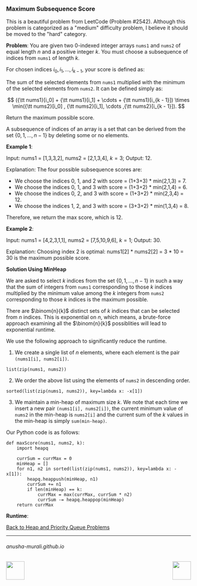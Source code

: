 ### Maximum Subsequence Score

This is a beautiful problem from LeetCode (Problem #2542). Although this problem is categorized as a "medium" difficulty
problem, I believe it should be moved to the "hard" category.

**Problem**: You are given two $0$-indexed integer arrays `nums1` and `nums2` of equal length $n$ and 
a positive integer $k$. You must choose a subsequence of indices from `nums1` of length $k$.

For chosen indices $i_0, i_1, \ldots, i_{k - 1}$, your score is defined as:

The sum of the selected elements from `nums1` multiplied with the minimum of the selected elements 
from `nums2`.
It can be defined simply as: 

$$
({\tt nums1}[i_0] + {\tt nums1}[i_1] + \cdots + {\tt nums1}[i_{k - 1}]) \times  \min({\tt nums2}[i_0] , {\tt nums2}[i_1], \cdots ,{\tt nums2}[i_{k - 1}]).
$$

Return the maximum possible score.

A subsequence of indices of an array is a set that can be derived from the set $\{0, 1, \ldots, n-1\}$ by deleting some or no elements.

 

**Example 1**:

Input: nums1 = [1,3,3,2], nums2 = [2,1,3,4], $k = 3$; Output: 12.

Explanation: The four possible subsequence scores are:
- We choose the indices 0, 1, and 2 with score = (1+3+3) * min(2,1,3) = 7.
- We choose the indices 0, 1, and 3 with score = (1+3+2) * min(2,1,4) = 6. 
- We choose the indices 0, 2, and 3 with score = (1+3+2) * min(2,3,4) = 12. 
- We choose the indices 1, 2, and 3 with score = (3+3+2) * min(1,3,4) = 8.
  
Therefore, we return the max score, which is 12.

**Example 2**:

Input: nums1 = [4,2,3,1,1], nums2 = [7,5,10,9,6], $k = 1$; Output: 30.

Explanation: 
Choosing index 2 is optimal: nums1[2] * nums2[2] = 3 * 10 = 30 is the maximum possible score.

**Solution Using MinHeap**

We are asked to select $k$ indices from the set $\{0, 1, \ldots, n-1\}$ in such a way that the sum of 
integers from `nums1` corresponding to those $k$ indices multiplied by the minimum value among the $k$ integers from `nums2` corresponding to those $k$ indices is the maximum possible.

There are $\binom{n}{k}$ distinct sets of $k$ indices that can be selected from $n$ indices. This is exponential on $n$, which means, a brute-force approach examining all the $\binom{n}{k}$ possiblities will lead to exponential runtime.

We use the following approach to significantly reduce the runtime.

1. We create a single list of $n$ elements, where each element is the pair `(nums1[i], nums2[i])`.
```
list(zip(nums1, nums2))
```
2. We order the above list using the elements of `nums2` in descending order.
```
sorted(list(zip(nums1, nums2)), key=lambda x: -x[1])
```
3. We maintain a min-heap of maximum size $k$. We note that each time we insert a new pair `(nums1[i], nums2[i])`, the current minimum value of `nums2` in the min-heap is `nums2[i]` and the current sum of the $k$ values in the min-heap is simply `sum(min-heap)`.

Our Python code is as follows:

```
def maxScore(nums1, nums2, k):
    import heapq
    
    currSum = currMax = 0
    minHeap = []
    for n1, n2 in sorted(list(zip(nums1, nums2)), key=lambda x: -x[1]):
        heapq.heappush(minHeap, n1)
        currSum += n1
        if len(minHeap) == k:
            currMax = max(currMax, currSum * n2)
            currSum -= heapq.heappop(minHeap)
    return currMax
```

**Runtime**: 

[Back to Heap and Priority Queue Problems](./problems.md)

* * *
###### anusha-murali.github.io

<img src="https://github.com/anusha-murali/anusha-murali.github.io/assets/111596338/639243aa-2857-4595-a65a-7852762bb002" width="50" height="50" align="left">

[<img src="https://github.com/user-attachments/assets/989cfb30-4fb8-40f8-a812-8a054869aa32" width="50" height="50" align="right">](../index.md)
